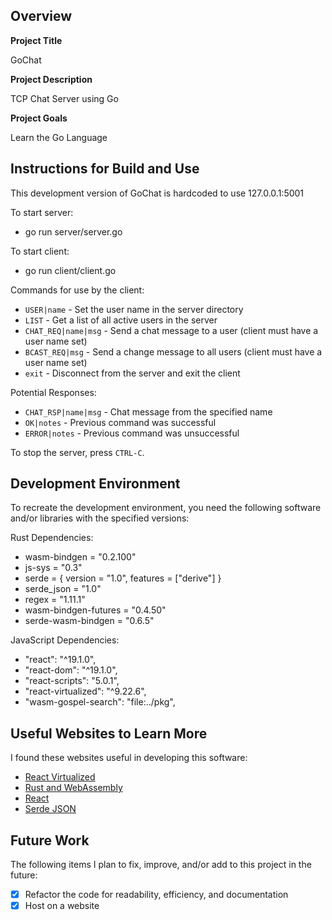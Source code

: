 ## Overview

**Project Title**

GoChat

**Project Description**

TCP Chat Server using Go

**Project Goals**

Learn the Go Language

## Instructions for Build and Use

This development version of GoChat is hardcoded to use 127.0.0.1:5001

To start server:
* go run server/server.go

To start client:
* go run client/client.go

Commands for use by the client:
* `USER|name` - Set the user name in the server directory
* `LIST` - Get a list of all active users in the server
* `CHAT_REQ|name|msg` - Send a chat message to a user (client must have a user name set)
* `BCAST_REQ|msg` - Send a change message to all users (client must have a user name set)
* `exit` - Disconnect from the server and exit the client

Potential Responses:
* `CHAT_RSP|name|msg` - Chat message from the specified name
* `OK|notes` - Previous command was successful
* `ERROR|notes` - Previous command was unsuccessful

To stop the server, press `CTRL-C`.

## Development Environment 

To recreate the development environment, you need the following software and/or libraries with the specified versions:

Rust Dependencies:
* wasm-bindgen = "0.2.100"
* js-sys = "0.3"
* serde = { version = "1.0", features = ["derive"] }
* serde_json = "1.0"
* regex = "1.11.1"
* wasm-bindgen-futures = "0.4.50"
* serde-wasm-bindgen = "0.6.5"

JavaScript Dependencies:
* "react": "^19.1.0",
* "react-dom": "^19.1.0",
* "react-scripts": "5.0.1",
* "react-virtualized": "^9.22.6",
* "wasm-gospel-search": "file:../pkg",

## Useful Websites to Learn More

I found these websites useful in developing this software:

* [React Virtualized](https://github.com/bvaughn/react-virtualized)
* [Rust and WebAssembly](https://rustwasm.github.io/docs/book/)
* [React](https://react.dev/reference/react)
* [Serde JSON](https://github.com/serde-rs/json)

## Future Work

The following items I plan to fix, improve, and/or add to this project in the future:

* [x] Refactor the code for readability, efficiency, and documentation
* [x] Host on a website
